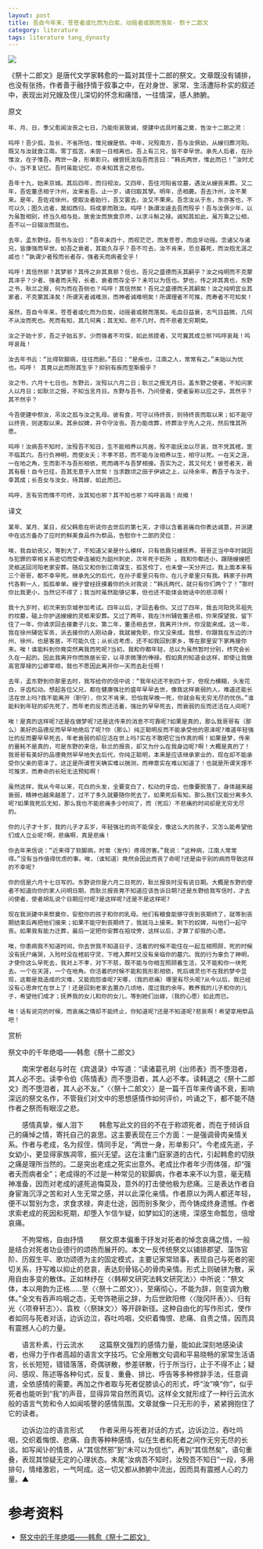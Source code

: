 ```yaml
---
layout: post
title: 吾自今年来，苍苍者或化而为白矣，动摇者或脱而落矣- 祭十二郎文
category: literature
tags: literature tang_dynasty
---
```

![](https://cdn.kelu.org/blog/tags/literature.jpg)

《祭十二郎文》是唐代文学家韩愈的一篇对其侄十二郎的祭文。文章既没有铺排，也没有张扬，作者善于融抒情于叙事之中，在对身世、家常、生活遭际朴实的叙述中，表现出对兄嫂及侄儿深切的怀念和痛惜，一往情深，感人肺腑。

>
原文

    年、月、日，季父愈闻汝丧之七日，乃能衔哀致诚，使建中远具时羞之奠，告汝十二郎之灵：

    呜呼！吾少孤，及长，不省所怙，惟兄嫂是依。中年，兄殁南方，吾与汝俱幼，从嫂归葬河阳。既又与汝就食江南。零丁孤苦，未尝一日相离也。吾上有三兄，皆不幸早世。承先人后者，在孙惟汝，在子惟吾。两世一身，形单影只。嫂尝抚汝指吾而言曰：“韩氏两世，惟此而已！”汝时尤小，当不复记忆。吾时虽能记忆，亦未知其言之悲也。

    吾年十九，始来京城。其后四年，而归视汝。又四年，吾往河阳省坟墓，遇汝从嫂丧来葬。又二年，吾佐董丞相于汴州，汝来省吾。止一岁，请归取其孥。明年，丞相薨。吾去汴州，汝不果来。是年，吾佐戎徐州，使取汝者始行，吾又罢去，汝又不果来。吾念汝从于东，东亦客也，不可以久；图久远者，莫如西归，将成家而致汝。呜呼！孰谓汝遽去吾而殁乎！吾与汝俱少年，以为虽暂相别，终当久相与处。故舍汝而旅食京师，以求斗斛之禄。诚知其如此，虽万乘之公相，吾不以一日辍汝而就也。

    去年，孟东野往。吾书与汝曰：“吾年未四十，而视茫茫，而发苍苍，而齿牙动摇。念诸父与诸兄，皆康强而早世。如吾之衰者，其能久存乎？吾不可去，汝不肯来，恐旦暮死，而汝抱无涯之戚也！”孰谓少者殁而长者存，强者夭而病者全乎！

    呜呼！其信然邪？其梦邪？其传之非其真邪？信也，吾兄之盛德而夭其嗣乎？汝之纯明而不克蒙其泽乎？少者、强者而夭殁，长者、衰者而存全乎？未可以为信也。梦也，传之非其真也，东野之书，耿兰之报，何为而在吾侧也？呜呼！其信然矣！吾兄之盛德而夭其嗣矣！汝之纯明宜业其家者，不克蒙其泽矣！所谓天者诚难测，而神者诚难明矣！所谓理者不可推，而寿者不可知矣！

    虽然，吾自今年来，苍苍者或化而为白矣，动摇者或脱而落矣。毛血日益衰，志气日益微，几何不从汝而死也。死而有知，其几何离；其无知，悲不几时，而不悲者无穷期矣。

    汝之子始十岁，吾之子始五岁。少而强者不可保，如此孩提者，又可冀其成立邪?呜呼哀哉！呜呼哀哉！

    汝去年书云：“比得软脚病，往往而剧。”吾曰：“是疾也，江南之人，常常有之。”未始以为忧也。呜呼！ 其竟以此而殒其生乎？抑别有疾而至斯极乎？

    汝之书，六月十七日也。东野云，汝殁以六月二日；耿兰之报无月日。盖东野之使者，不知问家人以月日；如耿兰之报，不知当言月日。东野与吾书，乃问使者，使者妄称以应之乎。其然乎？其不然乎？

    今吾使建中祭汝，吊汝之孤与汝之乳母。彼有食，可守以待终丧，则待终丧而取以来；如不能守以终丧，则遂取以来。其余奴婢，并令守汝丧。吾力能改葬，终葬汝于先人之兆，然后惟其所愿。

    呜呼！汝病吾不知时，汝殁吾不知日，生不能相养以共居，殁不能抚汝以尽哀，敛不凭其棺，窆不临其穴。吾行负神明，而使汝夭；不孝不慈，而不能与汝相养以生，相守以死。一在天之涯，一在地之角，生而影不与吾形相依，死而魂不与吾梦相接。吾实为之，其又何尤！彼苍者天，曷其有极！自今已往，吾其无意于人世矣！当求数顷之田于伊颍之上，以待余年，教吾子与汝子，幸其成；长吾女与汝女，待其嫁，如此而已。

    呜呼，言有穷而情不可终，汝其知也邪？其不知也邪？呜呼哀哉！尚飨！



>
译文    

    某年、某月、某日，叔父韩愈在听说你去世后的第七天，才得以含着哀痛向你表达诚意，并派建中在远方备办了应时的鲜美食品作为祭品，告慰你十二郎的灵位：

    唉，我自幼丧父，等到大了，不知道父亲是什么模样，只有依靠兄嫂抚养。哥哥正当中年时就因与犯罪的宰相关系密切而受牵连被贬为韶州刺史，次年死于贬所 。我和你都还小，跟随嫂嫂把灵柩送回河阳老家安葬。随后又和你到江南谋生，孤苦伶丁，也未曾一天分开过。我上面本来有三个哥哥，都不幸早死。继承先父的后代，在孙子辈里只有你，在儿子辈里只有我。韩家子孙两代各剩一人，孤孤单单。嫂子曾经抚摸着你的头对我说：“韩氏两代，就只有你们两个了！”那时你比我更小，当然记不得了；我当时虽然能够记事，但也还不能体会她话中的悲凉啊！

    我十九岁时，初次来到京城参加考试。四年以后，才回去看你。又过了四年，我去河阳凭吊祖先的坟墓，碰上你护送嫂嫂的灵柩来安葬。又过了两年，我在汴州辅佐董丞相，你来探望我，留下住了一年，你请求回去接妻子儿女。第二年，董丞相去世，我离开汴州，你没能来成。这一年，我在徐州辅佐军务，派去接你的人刚动身，我就被免职，你又没来成。我想，你跟我在东边的汴州、徐州，也是客居，不可能久住；从长远考虑，还不如我回到家乡，等在那里安下家再接你来。唉！谁能料到你竟突然离我而死呢?当初，我和你都年轻，总以为虽然暂时分别，终究会长久在一起的。因此我离开你而旅居长安，以寻求微薄的俸禄。假如真的知道会这样，即使让我做高官厚禄的公卿宰相，我也不愿因此离开你一天而去赴任啊！

    去年，孟东野到你那里去时，我写给你的信中说：“我年纪还不到四十岁，但视力模糊，头发花白，牙齿松动。想起各位父兄，都在健康强壮的盛年早早去世，像我这样衰弱的人，难道还能长活在世上吗?我不能离开（职守），你又不肯来，恐怕我早晚一死，你就会有无穷无尽的忧伤。”谁能料到年轻的却先死了，而年老的反而还活着，强壮的早早死去，而衰弱的反而还活在人间呢?

    唉！是真的这样呢?还是在做梦呢?还是这传来的消息不可靠呢?如果是真的，那么我哥哥有（那么）美好的品德反而早早地绝后了呢?你（那么）纯正聪明反而不能承受他的恩泽呢?难道年轻强壮的反而要早早死去，年老衰弱的却应活在世上吗?实在不敢把它当作真的啊！如果是梦，传来的噩耗不是真的，可是东野的来信，耿兰的报丧，却又为什么在我身边呢?啊！大概是真的了！我哥哥有美好的品德竟然早早地失去后代，你纯正聪明，本来是应该继承家业的，现在却不能承受你父亲的恩泽了。这正是所谓苍天确实难以揣测，而神意实在难以知道了！也就是所谓天理不可推求，而寿命的长短无法预知啊！

    虽然这样，我从今年以来，花白的头发，全要变白了，松动的牙齿，也像要脱落了，身体越来越衰弱，精神也越来越差了，过不了多久就要随你死去了。如果死后有知，那么我们又能分离多久呢?如果我死后无知，那么我也不能悲痛多少时间了，而（死后）不悲痛的时间却是无穷无尽的。

    你的儿子才十岁，我的儿子才五岁，年轻强壮的尚不能保全，像这么大的孩子，又怎么能希望他们成人立业呢?啊，悲痛啊，真是悲痛！

    你去年来信说：“近来得了软脚病，时常（发作）疼得厉害。”我说：“这种病，江南人常常得。”没有当作值得忧虑的事。唉，（谁知道）竟然会因此而丧了命呢?还是由于别的病而导致这样的不幸呢?

    你的信是六月十七日写的。东野说你是六月二日死的，耿兰报丧时没有说日期。大概是东野的使者不知道向你的家人问明日期，而耿兰报丧竟不知道应该告诉日期?还是东野给我写信时，才去问使者，使者胡乱说个日期应付呢?是这样呢?还是不是这样呢?

    现在我派建中来祭奠你，安慰你的孩子和你的乳母。他们有粮食能够守丧到丧期终了，就等到丧期结束后再把他们接来；如果不能守到丧期终了，我就马上接来。剩下的奴婢，叫他们一起守丧。如果我有能力迁葬，最后一定把你安葬在祖坟旁，这样以后，才算了却我的心愿。

    唉，你患病我不知道时间，你去世我不知道日子，活着的时候不能住在一起互相照顾，死的时候没有抚尸痛哭，入殓时没在棺前守灵，下棺入葬时又没有亲临你的墓穴。我的行为辜负了神明，才使你这么早死去，我对上不孝，对下不慈，既不能与你相互照顾着生活，又不能和你一块死去。一个在天涯，一个在地角。你活着的时候不能和我形影相依，死后魂灵也不在我的梦中显现，这都是我造成的灾难，又能抱怨谁呢?天哪，（我的悲痛）哪里有尽头呢?从今以后，我已经没有心思奔忙在世上了！还是回到老家去置办几顷地，度过我的余年。教养我的儿子和你的儿子，希望他们成才；抚养我的女儿和你的女儿，等到她们出嫁，（我的心愿）如此而已。

    唉！话有说完的时候，而哀痛之情却不能终止，你知道呢?还是不知道呢?悲哀啊！希望享用祭品吧！
    
>
赏析    
    
祭文中的千年绝唱——韩愈《祭十二郎文》

　　南宋学者赵与时在《宾退录》中写道：“读诸葛孔明《出师表》而不堕泪者，其人必不忠。读李令伯《陈情表》而不堕泪者，其人必不孝。读韩退之《祭十二郎文》而不堕泪者，其人必不友。”〈〈祭十二郎文〉〉是一篇千百年来传诵不衰，影响深远的祭文名作，不管我们对文中的思想感情作如何评价，吟诵之下，都不能不随作者之祭而有眼涩之悲。

　　感情真挚，催人泪下
　　韩愈写此文的目的不在于称颂死者，而在于倾诉自己的痛悼之情，寄托自己的哀思。这主要表现在三个方面：一是强调骨肉亲情关系。作者与老成，名为叔侄，情同手足，“两世一身，形单影只”。今老成先逝，子女幼小，更显得家族凋零，振兴无望。这在注重门庭家道的古代，引起韩愈的切肤之痛是理所当然的。二是突出老成之死实出意外。老成比作者年少而体强，却“强者夭而病者全”；老成得的不过是一种常见的软脚病，作者本来不以为意，毫无精神准备，因而对老成的遽死追悔莫及，意外的打击使他极为悲痛。三是表达作者自身宦海沉浮之苦和对人生无常之感，并以此深化亲情。作者原以为两人都还年轻，便不以暂别为念，求食求禄，奔走仕途，因而别多聚少，而今铸成终身遗憾。作者求索老成的死因和死期，却堕入乍信乍疑，如梦如幻的迷境，深感生命瓢忽，倍增哀痛。

　　不拘常格，自由抒情
　　祭文原本偏重于抒发对死者的悼念哀痛之情，一般是结合对死者功业德行的颂扬而展开的。本文一反传统祭文以铺排郡望、藻饰官阶、历叙生平、歌功颂德为主的固定模式，主要记家常琐事，表现自己与死者的密切关系，抒写难以抑止的悲哀，表达刻骨铭心的骨肉亲情。形式上则破骈为散，采用自由多变的散体。正如林纾在〈〈韩柳文研究法韩文研究法〉〉中所说：“祭文体，本以用韵为正格……至〈〈祭十二郎文〉〉，至痛彻心，不能为辞，则变调为散体。”全文有吞声呜咽之态，无夸饰艳丽之辞，为后世欧阳修〈〈陇冈阡表〉〉、归有光〈〈项脊轩志〉〉、袁枚〈〈祭妹文〉〉等开辟新径。这种自由化的写作形式，使作者如同与死者对话，边诉边泣，吞吐呜咽，交织着悔恨、悲痛、自责之情，因而具有震撼人心的力量。

　　语言朴素，行云流水
　　这篇祭文强烈的感情力量，能如此深刻地感染读者，也得力于作者高超的语言文字技巧。它全用散文句调和平易晓畅的家常生活语言，长长短短，错错落落，奇偶骈散，参差骈散，行于所当行，止于不得不止；疑问、感叹、陈述等各种句式，反复、重叠、排比、呼告等多种修辞手法，任意调遣，全依感情的需要。再加之作者取与死者促膝谈心的形式，呼“汝”唤“你”，似乎死者也能听到“我”的声音，显得异常自然而真切。这样全文就形成了一种行云流水般的语言气势和令人如闻咳謦的感情氛围。文章就像一只无形的手，紧紧拥抱住了它的读者。

　　边诉边泣的语言形式
　　作者采用与死者对话的方式，边诉边泣，吞吐呜咽，交织着悔恨、悲痛、自责等种种感情，似在生者和死者之间作无穷无尽的长谈。如写闻讣的情景，从“其信然邪”到“未可以为信也”，再到“其信然矣”，语句重叠，表现其惊疑无定的心理状态。末尾“汝病吾不知时，汝殁吾不知日”一段，多用排句，情绪激宕，一气呵成。这一切又都从肺腑中流出，因而具有震撼人心的力量。▲    
    
# 参考资料

* [祭文中的千年绝唱——韩愈《祭十二郎文》](http://so.gushiwen.org/shangxi_5790.aspx)